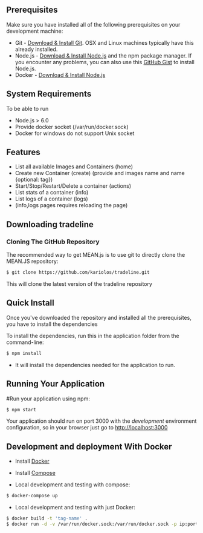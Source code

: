 ## Prerequisites
Make sure you have installed all of the following prerequisites on your development machine:
* Git - [Download & Install Git](https://git-scm.com/downloads). OSX and Linux machines typically have this already installed.
* Node.js - [Download & Install Node.js](https://nodejs.org/en/download/) and the npm package manager. If you encounter any problems, you can also use this [GitHub Gist](https://gist.github.com/isaacs/579814) to install Node.js.
* Docker - [Download & Install Node.js](https://docs.docker.com/install/)

## System Requirements
To be able to run
- Node.js > 6.0
- Provide docker socket (/var/run/docker.sock)
- Docker for windows do not support Unix socket

## Features
- List all available Images and Containers (home)
- Create new Container (create) (provide and images name and name {optional: tag})
- Start/Stop/Restart/Delete a container (actions)
- List stats of a container (info)
- List logs of a container (logs)
- (info,logs pages requires reloading the page)

## Downloading tradeline

### Cloning The GitHub Repository
The recommended way to get MEAN.js is to use git to directly clone the MEAN.JS repository:

```bash
$ git clone https://github.com/kariolos/tradeline.git
```

This will clone the latest version of the tradeline repository 

## Quick Install
Once you've downloaded the repository and installed all the prerequisites, you have to install the dependencies

To install the dependencies, run this in the application folder from the command-line:

```bash
$ npm install
```

* It will install the dependencies needed for the application to run.

## Running Your Application

#Run your application using npm:

```bash
$ npm start
```

Your application should run on port 3000 with the *development* environment configuration, so in your browser just go to [http://localhost:3000](http://localhost:3000)

## Development and deployment With Docker

* Install [Docker](https://docs.docker.com/installation/#installation)
* Install [Compose](https://docs.docker.com/compose/install/)

* Local development and testing with compose:
```bash
$ docker-compose up
```

* Local development and testing with just Docker:
```bash
$ docker build -t 'tag-name' .
$ docker run -d -v /var/run/docker.sock:/var/run/docker.sock -p ip:port:3000 'tag-name'
```
